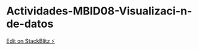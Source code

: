# Actividades-MBID08-Visualizaci-n-de-datos

[Edit on StackBlitz ⚡️](https://stackblitz.com/edit/js-gvwhc4)